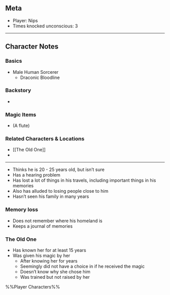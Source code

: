 ## Meta
- Player: Nips
- Times knocked unconscious: 3
------
## Character Notes
### Basics
- Male Human Sorcerer
	- Draconic Bloodline
### Backstory
- 
### Magic Items 
- (A flute)
### Related Characters & Locations
- [[The Old One]]
- 
------

- Thinks he is 20 - 25 years old, but isn’t sure
- Has a hearing problem
- Has lost a lot of things in his travels, including important things in his memories
- Also has alluded to losing people close to him
- Hasn’t seen his family in many years

### Memory loss
- Does not remember where his homeland is
- Keeps a journal of memories

### The Old One
- Has known her for at least 15 years
- Was given his magic by her
	- After knowing her for years
	- Seemingly did not have a choice in if he received the magic
	- Doesn’t know why she chose him
	- Was trained but not raised by her

%%Player Characters%%